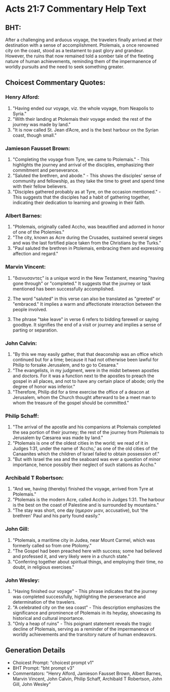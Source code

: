 # Acts 21:7 Commentary Help Text

## BHT:
After a challenging and arduous voyage, the travelers finally arrived at their destination with a sense of accomplishment. Ptolemais, a once renowned city on the coast, stood as a testament to past glory and grandeur. However, the ruins that now remained told a somber tale of the fleeting nature of human achievements, reminding them of the impermanence of worldly pursuits and the need to seek something greater.

## Choicest Commentary Quotes:
### Henry Alford:
1. "Having ended our voyage, viz. the whole voyage, from Neapolis to Syria."
2. "With their landing at Ptolemais their voyage ended: the rest of the journey was made by land."
3. "It is now called St. Jean d’Acre, and is the best harbour on the Syrian coast, though small."

### Jamieson Fausset Brown:
1. "Completing the voyage from Tyre, we came to Ptolemais." - This highlights the journey and arrival of the disciples, emphasizing their commitment and perseverance.
2. "Saluted the brethren, and abode." - This shows the disciples' sense of community and fellowship, as they take the time to greet and spend time with their fellow believers.
3. "Disciples gathered probably as at Tyre, on the occasion mentioned." - This suggests that the disciples had a habit of gathering together, indicating their dedication to learning and growing in their faith.

### Albert Barnes:
1. "Ptolemais, originally called Accho, was beautified and adorned in honor of one of the Ptolemies." 
2. "The city, known as Acre during the Crusades, sustained several sieges and was the last fortified place taken from the Christians by the Turks." 
3. "Paul saluted the brethren in Ptolemais, embracing them and expressing affection and regard."

### Marvin Vincent:
1. "διανυσαντες" is a unique word in the New Testament, meaning "having gone through" or "completed." It suggests that the journey or task mentioned has been successfully accomplished.

2. The word "saluted" in this verse can also be translated as "greeted" or "embraced." It implies a warm and affectionate interaction between the people involved.

3. The phrase "take leave" in verse 6 refers to bidding farewell or saying goodbye. It signifies the end of a visit or journey and implies a sense of parting or separation.

### John Calvin:
1. "By this we may easily gather, that that deaconship was an office which continued but for a time; because it had not otherwise been lawful for Philip to forsake Jerusalem, and to go to Cesarea."
2. "The evangelists, in my judgment, were in the midst between apostles and doctors. For it was a function next to the apostles to preach the gospel in all places, and not to have any certain place of abode; only the degree of honor was inferior."
3. "Therefore, Philip did for a time exercise the office of a deacon at Jerusalem, whom the Church thought afterward to be a meet man to whom the treasure of the gospel should be committed."

### Philip Schaff:
1. "The arrival of the apostle and his companions at Ptolemais completed the sea portion of their journey; the rest of the journey from Ptolemais to Jerusalem by Cæsarea was made by land."
2. "Ptolemais is one of the oldest cities in the world; we read of it in Judges 1:31, under the name of ‘Accho,’ as one of the old cities of the Canaanites which the children of Israel failed to obtain possession of."
3. "But with Israel the sea and the seaboard was ever a question of minor importance, hence possibly their neglect of such stations as Accho."

### Archibald T Robertson:
1. "And we, having (thereby) finished the voyage, arrived from Tyre at Ptolemais."
2. "Ptolemais is the modern Acre, called Accho in Judges 1:31. The harbour is the best on the coast of Palestine and is surrounded by mountains."
3. "The stay was short, one day (ημεραν μιαν, accusative), but 'the brethren' Paul and his party found easily."

### John Gill:
1. "Ptolemais, a maritime city in Judea, near Mount Carmel, which was formerly called so from one Ptolomy." 
2. "The Gospel had been preached here with success; some had believed and professed it, and very likely were in a church state."
3. "Conferring together about spiritual things, and employing their time, no doubt, in religious exercises."

### John Wesley:
1. "Having finished our voyage" - This phrase indicates that the journey was completed successfully, highlighting the perseverance and determination of the travelers.
2. "A celebrated city on the sea coast" - This description emphasizes the significance and prominence of Ptolemais in its heyday, showcasing its historical and cultural importance.
3. "Only a heap of ruins" - This poignant statement reveals the tragic decline of Ptolemais, serving as a reminder of the impermanence of worldly achievements and the transitory nature of human endeavors.


## Generation Details
- Choicest Prompt: "choicest prompt v1"
- BHT Prompt: "bht prompt v3"
- Commentators: "Henry Alford, Jamieson Fausset Brown, Albert Barnes, Marvin Vincent, John Calvin, Philip Schaff, Archibald T Robertson, John Gill, John Wesley"
